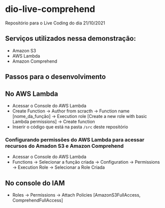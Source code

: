 # dio-live-comprehend
Repositório para o Live Coding do dia 21/10/2021

## Serviços utilizados nessa demonstração:

- Amazon S3
- AWS Lambda
- Amazon Comprehend

## Passos para o desenvolvimento

## No AWS Lambda

- Acessar o Console do AWS Lambda
- Create Function -> Author from scracth -> Function name [nome_da_função] -> Execution role [Create a new role with basic Lambda permissions] -> Create function
- Inserir o código que está na pasta ```/src``` deste repositório

### Configurando permissões do AWS Lambda para acessar recursos do Amadon S3 e Amazon Comprehend

- Acessar o Console do AWS Lambda
- Functions -> Selecionar a função criada -> Configuration -> Permissions -> Execution Role -> Selecionar a Role Criada

## No console do IAM

- Roles -> Permissions -> Attach Policies [AmazonS3FullAccess, ComprehendFullAccess]
